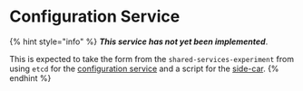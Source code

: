 # Configuration Service

{% hint style="info" %}
_**This service has not yet been implemented**_.

This is expected to take the form from the `shared-services-experiment` from using `etcd` for the [configuration service](https://github.com/libero/shared-services-experiment/tree/master/configuration) and a script for the [side-car](https://github.com/libero/shared-services-experiment/tree/master/side-configuration).
{% endhint %}



